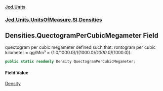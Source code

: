 #### [Jcd.Units](index.md 'index')

### [Jcd.Units.UnitsOfMeasure.SI](Jcd.Units.UnitsOfMeasure.SI.md 'Jcd.Units.UnitsOfMeasure.SI').[Densities](Densities.md 'Jcd.Units.UnitsOfMeasure.SI.Densities')

## Densities.QuectogramPerCubicMegameter Field

quectogram per cubic megameter defined such that: rontogram per cubic kilometer = qg/Mm³ ×
(1.0/1000.0)/((1000.0)*(1000.0)*(1000.0)).

```csharp
public static readonly Density QuectogramPerCubicMegameter;
```

#### Field Value

[Density](Density.md 'Jcd.Units.UnitTypes.Density')
